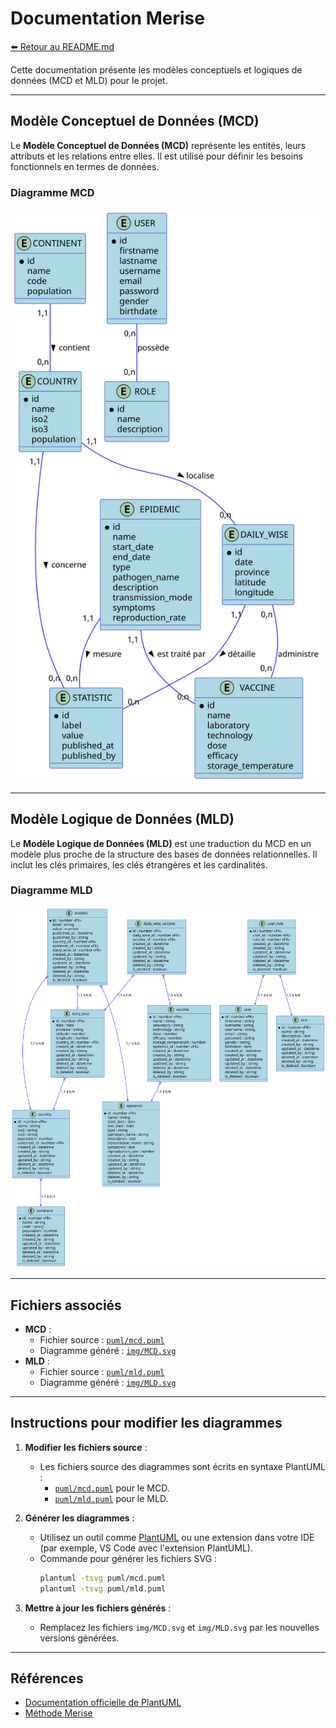 # Documentation Merise

[⬅️ Retour au README.md](/README.md)

Cette documentation présente les modèles conceptuels et logiques de données (MCD et MLD) pour le projet.

---

## Modèle Conceptuel de Données (MCD)

Le **Modèle Conceptuel de Données (MCD)** représente les entités, leurs attributs et les relations entre elles. Il est utilisé pour définir les besoins fonctionnels en termes de données.

### Diagramme MCD

![Modèle Conceptuel de Données](img/MCD.svg)

---

## Modèle Logique de Données (MLD)

Le **Modèle Logique de Données (MLD)** est une traduction du MCD en un modèle plus proche de la structure des bases de données relationnelles. Il inclut les clés primaires, les clés étrangères et les cardinalités.

### Diagramme MLD

![Modèle Logique de Données](img/MLD.svg)

---

## Fichiers associés

- **MCD** :
  - Fichier source : [`puml/mcd.puml`](puml/mcd.puml)
  - Diagramme généré : [`img/MCD.svg`](img/MCD.svg)
- **MLD** :
  - Fichier source : [`puml/mld.puml`](puml/mld.puml)
  - Diagramme généré : [`img/MLD.svg`](img/MLD.svg)

---

## Instructions pour modifier les diagrammes

1. **Modifier les fichiers source** :
   - Les fichiers source des diagrammes sont écrits en syntaxe PlantUML :
     - [`puml/mcd.puml`](puml/mcd.puml) pour le MCD.
     - [`puml/mld.puml`](puml/mld.puml) pour le MLD.

2. **Générer les diagrammes** :
   - Utilisez un outil comme [PlantUML](https://plantuml.com/) ou une extension dans votre IDE (par exemple, VS Code avec l'extension PlantUML).
   - Commande pour générer les fichiers SVG :
     ```bash
     plantuml -tsvg puml/mcd.puml
     plantuml -tsvg puml/mld.puml
     ```

3. **Mettre à jour les fichiers générés** :
   - Remplacez les fichiers `img/MCD.svg` et `img/MLD.svg` par les nouvelles versions générées.

---

## Références

- [Documentation officielle de PlantUML](https://plantuml.com/)
- [Méthode Merise](https://fr.wikipedia.org/wiki/Merise)